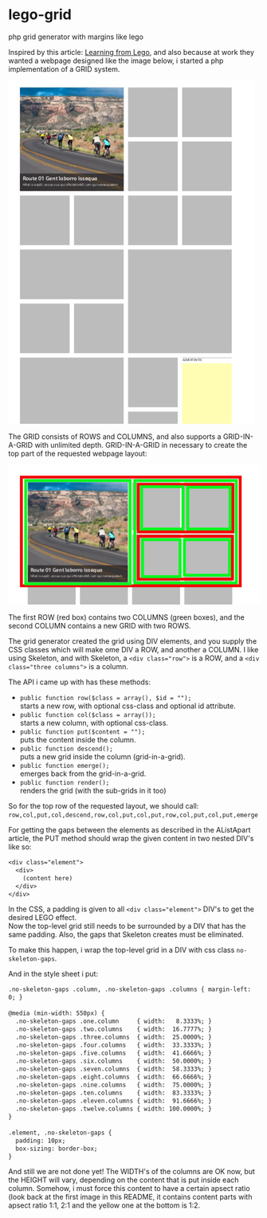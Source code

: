 # lego-grid
php grid generator with margins like lego

Inspired by this article: [Learning from Lego](https://alistapart.com/article/learning-from-lego-a-step-forward-in-modular-web-design), and also because at work they wanted a webpage designed like the image below, i started a php implementation of a GRID system. 

![requested webpage layout](https://github.com/johanstuijt66/lego-grid/blob/master/grid.jpg)

The GRID consists of ROWS and COLUMNS, and also supports a GRID-IN-A-GRID with unlimited depth. 
GRID-IN-A-GRID in necessary to create the top part of the requested webpage layout:

![top row](https://github.com/johanstuijt66/lego-grid/blob/master/grid-depth.jpg)

The first ROW (red box) contains two COLUMNS (green boxes), and the second COLUMN contains a new GRID with two ROWS.

The grid generator created the grid using DIV elements, and you supply the CSS classes which will make ome DIV a ROW, and another a COLUMN. I like using Skeleton, and with Skeleton, a `<div class="row">` is a ROW, and a `<div class="three columns">` is a column.

The API i came up with has these methods:

* `public function row($class = array(), $id = "");`  
   starts a new row, with optional css-class and optional id attribute.
* `public function col($class = array());`  
   starts a new column, with optional css-class.
* `public function put($content = "");`  
   puts the content inside the column.
* `public function descend();`  
   puts a new grid inside the column (grid-in-a-grid).
* `public function emerge();`  
   emerges back from the grid-in-a-grid.
* `public function render();`  
   renders the grid (with the sub-grids in it too)

So for the top row of the requested layout, we should call:
`row,col,put,col,descend,row,col,put,col,put,row,col,put,col,put,emerge`

For getting the gaps between the elements as described in the AListApart article, the PUT method should wrap the given content in two nested DIV's like so:
```
<div class="element">
  <div>
    (content here)
  </div>
</div>
```
In the CSS, a padding is given to all `<div class="element">` DIV's to get the desired LEGO effect.  
Now the top-level grid still needs to be surrounded by a DIV that has the same padding.
Also, the gaps that Skeleton creates must be eliminated.

To make this happen, i wrap the top-level grid in a DIV with css class `no-skeleton-gaps`.

And in the style sheet i put:
```
.no-skeleton-gaps .column, .no-skeleton-gaps .columns { margin-left: 0; }

@media (min-width: 550px) {
  .no-skeleton-gaps .one.column     { width:   8.3333%; }
  .no-skeleton-gaps .two.columns    { width:  16.7777%; }
  .no-skeleton-gaps .three.columns  { width:  25.0000%; }
  .no-skeleton-gaps .four.columns   { width:  33.3333%; }
  .no-skeleton-gaps .five.columns   { width:  41.6666%; }
  .no-skeleton-gaps .six.columns    { width:  50.0000%; }
  .no-skeleton-gaps .seven.columns  { width:  58.3333%; }
  .no-skeleton-gaps .eight.columns  { width:  66.6666%; }
  .no-skeleton-gaps .nine.columns   { width:  75.0000%; }
  .no-skeleton-gaps .ten.columns    { width:  83.3333%; }
  .no-skeleton-gaps .eleven.columns { width:  91.6666%; }
  .no-skeleton-gaps .twelve.columns { width: 100.0000%; }
}

.element, .no-skeleton-gaps {
  padding: 10px;
  box-sizing: border-box;
}
```

And still we are not done yet! The WIDTH's of the columns are OK now, but the HEIGHT will vary, depending on the content that is put inside each column. Somehow, i must force this content to have a certain apsect ratio (look back at the first image in this README, it contains content parts with apsect ratio 1:1, 2:1 and the yellow one at the bottom is 1:2.



